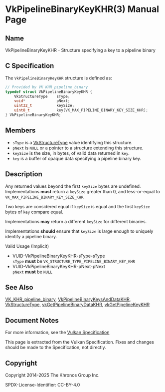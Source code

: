 # VkPipelineBinaryKeyKHR(3) Manual Page

## Name

VkPipelineBinaryKeyKHR - Structure specifying a key to a pipeline binary



## [](#_c_specification)C Specification

The `VkPipelineBinaryKeyKHR` structure is defined as:

```c++
// Provided by VK_KHR_pipeline_binary
typedef struct VkPipelineBinaryKeyKHR {
    VkStructureType    sType;
    void*              pNext;
    uint32_t           keySize;
    uint8_t            key[VK_MAX_PIPELINE_BINARY_KEY_SIZE_KHR];
} VkPipelineBinaryKeyKHR;
```

## [](#_members)Members

- `sType` is a [VkStructureType](https://registry.khronos.org/vulkan/specs/latest/man/html/VkStructureType.html) value identifying this structure.
- `pNext` is `NULL` or a pointer to a structure extending this structure.
- `keySize` is the size, in bytes, of valid data returned in `key`.
- `key` is a buffer of opaque data specifying a pipeline binary key.

## [](#_description)Description

Any returned values beyond the first `keySize` bytes are undefined. Implementations **must** return a `keySize` greater than 0, and less-or-equal to `VK_MAX_PIPELINE_BINARY_KEY_SIZE_KHR`.

Two keys are considered equal if `keySize` is equal and the first `keySize` bytes of `key` compare equal.

Implementations **may** return a different `keySize` for different binaries.

Implementations **should** ensure that `keySize` is large enough to uniquely identify a pipeline binary.

Valid Usage (Implicit)

- [](#VUID-VkPipelineBinaryKeyKHR-sType-sType)VUID-VkPipelineBinaryKeyKHR-sType-sType  
  `sType` **must** be `VK_STRUCTURE_TYPE_PIPELINE_BINARY_KEY_KHR`
- [](#VUID-VkPipelineBinaryKeyKHR-pNext-pNext)VUID-VkPipelineBinaryKeyKHR-pNext-pNext  
  `pNext` **must** be `NULL`

## [](#_see_also)See Also

[VK\_KHR\_pipeline\_binary](https://registry.khronos.org/vulkan/specs/latest/man/html/VK_KHR_pipeline_binary.html), [VkPipelineBinaryKeysAndDataKHR](https://registry.khronos.org/vulkan/specs/latest/man/html/VkPipelineBinaryKeysAndDataKHR.html), [VkStructureType](https://registry.khronos.org/vulkan/specs/latest/man/html/VkStructureType.html), [vkGetPipelineBinaryDataKHR](https://registry.khronos.org/vulkan/specs/latest/man/html/vkGetPipelineBinaryDataKHR.html), [vkGetPipelineKeyKHR](https://registry.khronos.org/vulkan/specs/latest/man/html/vkGetPipelineKeyKHR.html)

## [](#_document_notes)Document Notes

For more information, see the [Vulkan Specification](https://registry.khronos.org/vulkan/specs/latest/html/vkspec.html#VkPipelineBinaryKeyKHR)

This page is extracted from the Vulkan Specification. Fixes and changes should be made to the Specification, not directly.

## [](#_copyright)Copyright

Copyright 2014-2025 The Khronos Group Inc.

SPDX-License-Identifier: CC-BY-4.0